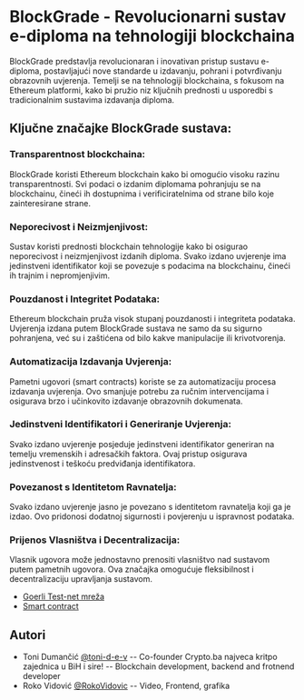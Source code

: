 # BlockGrade - Revolucionarni sustav e-diploma na tehnologiji blockchaina

BlockGrade predstavlja revolucionaran i inovativan pristup sustavu e-diploma, postavljajući nove standarde u izdavanju, pohrani i potvrđivanju obrazovnih uvjerenja. Temelji se na tehnologiji blockchaina, s fokusom na Ethereum platformi, kako bi pružio niz ključnih prednosti u usporedbi s tradicionalnim sustavima izdavanja diploma.

## Ključne značajke BlockGrade sustava:

### Transparentnost blockchaina:
BlockGrade koristi Ethereum blockchain kako bi omogućio visoku razinu transparentnosti. Svi podaci o izdanim diplomama pohranjuju se na blockchainu, čineći ih dostupnima i verificiratelnima od strane bilo koje zainteresirane strane.

### Neporecivost i Neizmjenjivost:
Sustav koristi prednosti blockchain tehnologije kako bi osigurao neporecivost i neizmjenjivost izdanih diploma. Svako izdano uvjerenje ima jedinstveni identifikator koji se povezuje s podacima na blockchainu, čineći ih trajnim i nepromjenjivim.

### Pouzdanost i Integritet Podataka:
Ethereum blockchain pruža visok stupanj pouzdanosti i integriteta podataka. Uvjerenja izdana putem BlockGrade sustava ne samo da su sigurno pohranjena, već su i zaštićena od bilo kakve manipulacije ili krivotvorenja.

### Automatizacija Izdavanja Uvjerenja:
Pametni ugovori (smart contracts) koriste se za automatizaciju procesa izdavanja uvjerenja. Ovo smanjuje potrebu za ručnim intervencijama i osigurava brzo i učinkovito izdavanje obrazovnih dokumenata.

### Jedinstveni Identifikatori i Generiranje Uvjerenja:
Svako izdano uvjerenje posjeduje jedinstveni identifikator generiran na temelju vremenskih i adresačkih faktora. Ovaj pristup osigurava jedinstvenost i teškoću predviđanja identifikatora.

### Povezanost s Identitetom Ravnatelja:
Svako izdano uvjerenje jasno je povezano s identitetom ravnatelja koji ga je izdao. Ovo pridonosi dodatnoj sigurnosti i povjerenju u ispravnost podataka.

### Prijenos Vlasništva i Decentralizacija:
Vlasnik ugovora može jednostavno prenositi vlasništvo nad sustavom putem pametnih ugovora. Ova značajka omogućuje fleksibilnost i decentralizaciju upravljanja sustavom.

- [Goerli Test-net mreža](https://goerli.etherscan.io/)
- [Smart contract](https://goerli.etherscan.io/address/0xf7109ebbe9e8fdaee66a8806c6645cb0bfe31f71)

## Autori

- Toni Dumančić [@toni-d-e-v](https://github.com/toni-d-e-v)
-- Co-founder Crypto.ba najveca kritpo zajednica u BiH i sire!
-- Blockchain development, backend and frotnend developer
- Roko Vidović [@RokoVidovic](https://github.com/RokoVidovic)
-- Video, Frontend, grafika 